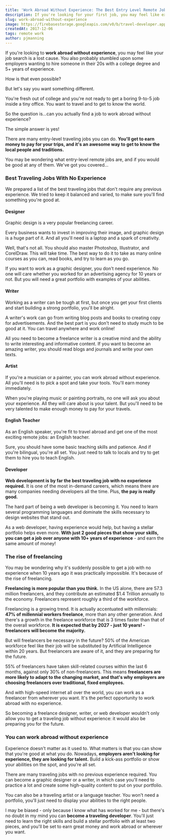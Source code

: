 ```yaml
---
title: 'Work Abroad Without Experience: The Best Entry Level Remote Jobs'
description: If you're looking for your first job, you may feel like experience is extremely important. And it is...if you're looking for a miserable, corporate 9-5 job.
slug: work-abroad-without-experience
image: https://firebasestorage.googleapis.com/v0/b/travel-developer.appspot.com/o/posts%2Fwork-abroad-without-experience%2Fwork-abroad-without-experience.jpg?alt=media&token=229c229a-2669-48dd-ba95-483644734cfd
createdAt: 2017-12-06
tags: remote work
author: pjmanning
---
```


If you're looking to **work abroad without experience**, you may feel like your job search is a lost cause. You also probably stumbled upon some employers wanting to hire someone in their 20s with a college degree and 5+ years of experience.

How is that even possible?

But let's say you want something different.

You're fresh out of college and you're not ready to get a boring 9-to-5 job inside a tiny office. You want to travel and to get to know the world.

So the question is...can you actually find a job to work abroad without experience?

The simple answer is yes!

There are many entry-level traveling jobs you can do. **You'll get to earn money to pay for your trips, and it's an awesome way to get to know the local people and traditions.**

You may be wondering what entry-level remote jobs are, and if you would be good at any of them. We've got you covered...

### Best Traveling Jobs With No Experience

We prepared a list of the best traveling jobs that don't require any previous experience. We tried to keep it balanced and varied, to make sure you'll find something you're good at.

#### Designer

Graphic design is a very popular freelancing career.

Every business wants to invest in improving their image, and graphic design is a huge part of it. And all you'll need is a laptop and a spark of creativity.

Well, that's not all. You should also master Photoshop, Illustrator, and CorelDraw. This will take time. The best way to do it to take as many online courses as you can, read books, and try to learn as you go.

If you want to work as a graphic designer, you don't need experience. No one will care whether you worked for an advertising agency for 10 years or not. But you will need a great portfolio with examples of your abilities.

#### Writer

Working as a writer can be tough at first, but once you get your first clients and start building a strong portfolio, you'll be alright.

A writer's work can go from writing blog posts and books to creating copy for advertisements. And the best part is you don't need to study much to be good at it. You can travel anywhere and work online!

All you need to become a freelance writer is a creative mind and the ability to write interesting and informative content. If you want to become an amazing writer, you should read blogs and journals and write your own texts.

#### Artist

If you're a musician or a painter, you can work abroad without experience. All you'll need is to pick a spot and take your tools. You'll earn money immediately.

When you're playing music or painting portraits, no one will ask you about your experience. All they will care about is your talent. But you'll need to be very talented to make enough money to pay for your travels.

#### English Teacher

As an English speaker, you're fit to travel abroad and get one of the most exciting remote jobs: an English teacher.

Sure, you should have some basic teaching skills and patience. And if you're bilingual, you're all set. You just need to talk to locals and try to get them to hire you to teach English.

#### Developer

**Web development is by far the best traveling job with no experience required.** It is one of the most in-demand careers, which means there are many companies needing developers all the time. Plus, **the pay is really good.**

The hard part of being a web developer is becoming it. You need to learn several programming languages and dominate the skills necessary to design websites that stand out.

As a web developer, having experience would help, but having a stellar portfolio helps even more. **With just 2 good pieces that show your skills, you can get a job over anyone with 10+ years of experience** - and earn the same amount of money!

### The rise of freelancing

You may be wondering why it's suddenly possible to get a job with no experience when 10 years ago it was practically impossible. It's because of the rise of freelancing.

**Freelancing is more popular than you think.** In the US alone, there are 57.3 million freelancers, and they contribute an estimated \$1.4 Trillion annually to the economy. Freelancers represent roughly a third of the workforce.

Freelancing is a growing trend. It is actually accentuated with millennials: **47% of millennial workers freelance**, more than any other generation. And there's a growth in the freelance workforce that is 3 times faster than that of the overall workforce. **It is expected that by 2027 - just 10 years! - freelancers will become the majority.**

But will freelancers be necessary in the future? 50% of the American workforce feel like their job will be substituted by Artificial Intelligence within 20 years. But freelancers are aware of it, and they are preparing for the future.

55% of freelancers have taken skill-related courses within the last 6 months, against only 30% of non-freelancers. This means **freelancers are more likely to adapt to the changing market, and that's why employers are choosing freelancers over traditional, fixed employees.**

And with high-speed internet all over the world, you can work as a freelancer from wherever you want. It's the perfect opportunity to work abroad with no experience.

So becoming a freelance designer, writer, or web developer wouldn't only allow you to get a traveling job without experience: it would also be preparing you for the future.

### You can work abroad without experience

Experience doesn't matter as it used to. What matters is that you can show that you're good at what you do. Nowadays, **employers aren't looking for experience, they are looking for talent.** Build a kick-ass portfolio or show your abilities on the spot, and you're all set.

There are many traveling jobs with no previous experience required. You can become a graphic designer or a writer, in which case you'll need to practice a lot and create some high-quality content to put on your portfolio.

You can also be a traveling artist or a language teacher. You won't need a portfolio, you'll just need to display your abilities to the right people.

I may be biased - only because I know what has worked for me - but there's no doubt in my mind you can **become a traveling developer**. You'll just need to learn the right skills and build a stellar portfolio with at least two pieces, and you'll be set to earn great money and work abroad or wherever you want.
